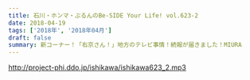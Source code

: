 ```yaml
---
title: 石川・ホンマ・ぶるんのBe-SIDE Your Life! vol.623-2
date: 2018-04-19
tags: ['2018年', '2018年04月']
draft: false
summary: 新コーナー！「右京さん！」地方のテレビ事情！続報が届きました！MIURA
---
```


http://project-phi.ddo.jp/ishikawa/ishikawa623_2.mp3
